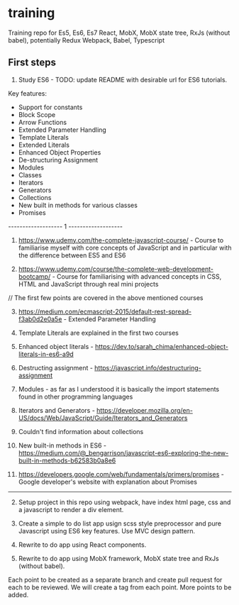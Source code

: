 # training
Training repo for Es5, Es6, Es7 React, MobX, MobX state tree, RxJs (without babel), potentially Redux Webpack, Babel, Typescript

## First steps

1. Study ES6 - TODO: update README with desirable url for ES6 tutorials. 

Key features:

* Support for constants
* Block Scope
* Arrow Functions
* Extended Parameter Handling
* Template Literals
* Extended Literals
* Enhanced Object Properties
* De-structuring Assignment
* Modules
* Classes
* Iterators
* Generators
* Collections
* New built in methods for various classes
* Promises

------------------- 1 -------------------
1. https://www.udemy.com/the-complete-javascript-course/ - Course to familiarise myself with core concepts of JavaScript and in particular with the difference between ES5 and ES6

2. https://www.udemy.com/course/the-complete-web-development-bootcamp/ - Course for familiarising with advanced concepts in CSS, HTML and JavaScript through real mini projects

// The first few points are covered in the above mentioned courses

3. https://medium.com/ecmascript-2015/default-rest-spread-f3ab0d2e0a5e - Extended Parameter Handling

4. Template Literals are explained in the first two courses

5. Enhanced object literals - https://dev.to/sarah_chima/enhanced-object-literals-in-es6-a9d

6. Destructing assignment - https://javascript.info/destructuring-assignment

7. Modules - as far as I understood it is basically the import statements found in other programming languages

8. Iterators and Generators - https://developer.mozilla.org/en-US/docs/Web/JavaScript/Guide/Iterators_and_Generators

9. Couldn't find information about collections

10. New built-in methods in ES6 - https://medium.com/@_bengarrison/javascript-es6-exploring-the-new-built-in-methods-b62583b0a8e6

11. https://developers.google.com/web/fundamentals/primers/promises - Google developer's website with explanation about Promises

---------------------------------------------

2. Setup project in this repo using webpack, have index html page, css and a javascript to render a div element.

3. Create a simple to do list app usign scss style preprocessor and pure Javascript using ES6 key features. Use MVC design pattern.

4. Rewrite to do app using React components.

5. Rewrite to do app using MobX framework, MobX state tree and RxJs (without babel).

Each point to be created as a separate branch and create pull request for each to be reviewed. 
We will create a tag from each point. More points to be added.

